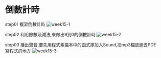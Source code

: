 # 倒數計時
step01 複習倒數計時
![week15-1](https://user-images.githubusercontent.com/79676872/120735173-b9174c00-c51c-11eb-9019-459530fe8d03.png)

step02 利用餘數及減法,來做出9到0的倒數計時
![week15-2](https://user-images.githubusercontent.com/79676872/120735220-cdf3df80-c51c-11eb-93c7-0f73fbc09559.png)

step03 播出聲音,要先用程式素描本中的函式庫加入Sound,把mp3檔放進去PDE寫程式的地方
![week15-3](https://user-images.githubusercontent.com/79676872/120735348-085d7c80-c51d-11eb-9457-ba2ebd66719e.png)
